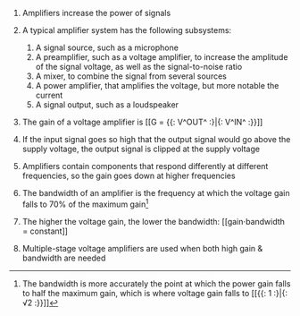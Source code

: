 1. Amplifiers increase the power of signals
2. A typical amplifier system has the following subsystems:

    1. A signal source, such as a microphone
    2. A preamplifier, such as a voltage amplifier, to increase the amplitude of the signal voltage, as well as the signal-to-noise ratio
    3. A mixer, to combine the signal from several sources
    4. A power amplifier, that amplifies the voltage, but more notable the current
    5. A signal output, such as a loudspeaker
3. The gain of a voltage amplifier is [[G = {{: V^OUT^ :}|{: V^IN^ :}}]]
4. If the input signal goes so high that the output signal would go above the supply voltage, the output signal is clipped at the supply voltage
5. Amplifiers contain components that respond differently at different frequencies, so the gain goes down at higher frequencies
6. The bandwidth of an amplifier is the frequency at which the voltage gain falls to 70% of the maximum gain[^bandwidth]
7. The higher the voltage gain, the lower the bandwidth: [[gain⋅bandwidth = constant]]
8. Multiple-stage voltage amplifiers are used when both high gain & bandwidth are needed



[^bandwidth]: The bandwidth is more accurately the point at which the power gain falls to half the maximum gain, which is where voltage gain falls to [[{{: 1 :}|{: √2 :}}]]
